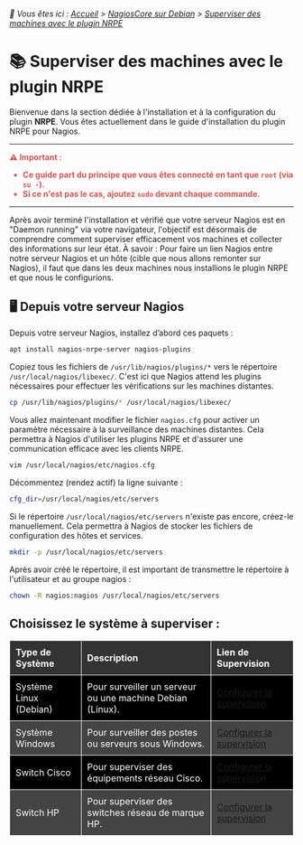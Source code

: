 <link rel="stylesheet" type="text/css" href="/assets/css/blue-theme.css">

###### 📂 Vous êtes ici : [Accueil](../../index.md) > [NagiosCore sur Debian](../../index.md) > [Superviser des machines avec le plugin NRPE](superviser-nrpe.md)

# 📚 Superviser des machines avec le plugin NRPE

Bienvenue dans la section dédiée à l'installation et à la configuration du plugin **NRPE**. Vous êtes actuellement dans le guide d'installation du plugin NRPE pour Nagios.

---
<!-- Alerte importante concernant les droits d'utilisateur -->
<div style="color: #d9534f; font-weight: bold; margin-bottom: 1em;">
  ⚠️ <strong>Important :</strong>
  <ul>
    <li>Ce guide part du principe que vous êtes connecté en tant que <code>root</code> (via <code>su -</code>).</li>
    <li>Si ce n'est pas le cas, ajoutez <code>sudo</code> devant chaque commande.</li>
  </ul>
</div>

---
Après avoir terminé l'installation et vérifié que votre serveur Nagios est en "Daemon running" via votre navigateur, l'objectif est désormais de comprendre comment superviser efficacement vos machines et collecter des informations sur leur état. À savoir : Pour faire un lien Nagios entre notre serveur Nagios et un hôte (cible que nous allons remonter sur Nagios), il faut que dans les deux machines nous installions le plugin NRPE et que nous le configurions.  

## 🖥️ Depuis votre serveur Nagios
Depuis votre serveur Nagios, installez d’abord ces paquets :

```bash
apt install nagios-nrpe-server nagios-plugins
```

Copiez tous les fichiers de `/usr/lib/nagios/plugins/*` vers le répertoire `/usr/local/nagios/libexec/`. C'est ici que Nagios attend les plugins nécessaires pour effectuer les vérifications sur les machines distantes.

```bash
cp /usr/lib/nagios/plugins/* /usr/local/nagios/libexec/
```

Vous allez maintenant modifier le fichier `nagios.cfg` pour activer un paramètre nécessaire à la surveillance des machines distantes. Cela permettra à Nagios d'utiliser les plugins NRPE et d'assurer une communication efficace avec les clients NRPE.
```bash
vim /usr/local/nagios/etc/nagios.cfg
```

Décommentez (rendez actif) la ligne suivante :

```bash
cfg_dir=/usr/local/nagios/etc/servers
```

Si le répertoire `/usr/local/nagios/etc/servers` n'existe pas encore, créez-le manuellement. Cela permettra à Nagios de stocker les fichiers de configuration des hôtes et services.

```bash
mkdir -p /usr/local/nagios/etc/servers
```

Après avoir créé le répertoire, il est important de transmettre le répertoire à l'utilisateur et au groupe nagios : 

```bash
chown -R nagios:nagios /usr/local/nagios/etc/servers
```


<style>
    table {
        width: 100%; /* Prendre toute la largeur */
        border-collapse: collapse; /* Fusionner les bordures */
        background-color: black; /* Fond noir */
        color: white; /* Texte blanc */
    }

    th, td {
        border: 1px solid white; /* Bordure blanche */
        padding: 10px; /* Espacement intérieur */
        text-align: left; /* Alignement à gauche */
    }

    th {
        background-color: #333; /* Fond des en-têtes en gris foncé */
    }

    tr:nth-child(even) {
        background-color: #444; /* Fond des lignes paires en gris */
    }

    tr:hover {
        background-color: #555; /* Fond des lignes au survol */
    }
</style>

## Choisissez le système à superviser :

| **Type de Système**        | **Description**                                              | **Lien de Supervision**                         |
|----------------------------|------------------------------------------------------------|-------------------------------------------------|
| Système Linux (Debian)     | Pour surveiller un serveur ou une machine Debian (Linux). | [Configurer la supervision](./supervision/linux-debian.md) |
| Système Windows            | Pour surveiller des postes ou serveurs sous Windows.      | [Configurer la supervision](./supervision/windows.md)      |
| Switch Cisco               | Pour superviser des équipements réseau Cisco.              | [Configurer la supervision](./supervision/switch-cisco.md) |
| Switch HP                  | Pour superviser des switches réseau de marque HP.          | [Configurer la supervision](./supervision/switch-hp.md)    |
